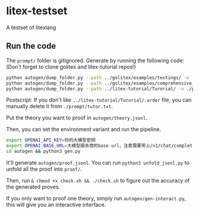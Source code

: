 # litex-testset
A testset of litexlang

## Run the code

The `prompt/` folder is gitignored. Generate by running the following code: (Don't forget to clone golitex and litex-tutorial repos!)

```bash
python autogen/dump_folder.py --path ../golitex/examples/testings/ -o ./prompt/testings.txt
python autogen/dump_folder.py --path ../golitex/examples/comprehensive_examples/ -o ./prompt/examples.txt
python autogen/dump_folder.py --path ../litex-tutorial/Turorial/ -o ./prompt/tutor.txt
```

Postscript: If you don't like `../litex-tutorial/Turorial/.order` file, you can manually delete it from `./prompt/tutor.txt`.

Put the theory you want to proof in `autogen/theory.jsonl`.

Then, you can set the environment variant and run the pipeline.

```bash
export OPENAI_API_KEY=你的大模型密钥
export OPENAI_BASE_URL=大模型服务商的base url，注意需要带上/v1/chat/completions之类的后缀
cd autogen && python3 gen.py
```

It'll generate `autogen/proof.jsonl`. You can run `python3 unfold_jsonl.py` to unfold all the proof into `proof/`.

Then, run `& chmod +x check.sh && ./check.sh` to figure out the accuracy of the generated proves.

If you only want to proof one theory, simply run `autogen/gen-interact.py`, this will give you an interactive interface.

